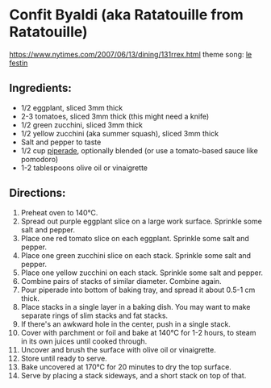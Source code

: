 # Confit Byaldi (aka Ratatouille from Ratatouille)

https://www.nytimes.com/2007/06/13/dining/131rrex.html
theme song: [le festin](https://www.youtube.com/watch?v=beamS4GZ5T8)

## Ingredients:

* 1/2 eggplant, sliced 3mm thick
* 2-3 tomatoes, sliced 3mm thick (this might need a knife)
* 1/2 green zucchini, sliced 3mm thick
* 1/2 yellow zucchini (aka summer squash), sliced 3mm thick
* Salt and pepper to taste
* 1/2 cup [piperade](./piperade-sauce.md), optionally blended (or use a tomato-based sauce like pomodoro)
* 1-2 tablespoons olive oil or vinaigrette

## Directions:

1. Preheat oven to 140°C.
2. Spread out purple eggplant slice on a large work surface. Sprinkle some salt and pepper.
3. Place one red tomato slice on each eggplant. Sprinkle some salt and pepper.
4. Place one green zucchini slice on each stack. Sprinkle some salt and pepper.
5. Place one yellow zucchini on each stack. Sprinkle some salt and pepper.
6. Combine pairs of stacks of similar diameter. Combine again.
7. Pour piperade into bottom of baking tray, and spread it about 0.5-1 cm thick.
8. Place stacks in a single layer in a baking dish. You may want to make separate rings of slim stacks and fat stacks.
9. If there's an awkward hole in the center, push in a single stack.
10. Cover with parchment or foil and bake at 140°C for 1-2 hours, to steam in its own juices until cooked through.
11. Uncover and brush the surface with olive oil or vinaigrette.
12. Store until ready to serve.
13. Bake uncovered at 170°C for 20 minutes to dry the top surface.
14. Serve by placing a stack sideways, and a short stack on top of that.
